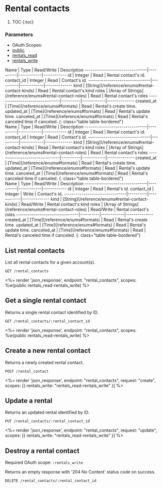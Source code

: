 # Rental contacts

1. TOC
{:toc}

### Parameters
<ul class="nav nav-pills" role="tablist">
  <li class="disabled"><a>OAuth Scopes:</a></li>
  <li class="active"><a href="#public" role="tab" data-toggle="pill">public</a></li>
  <li><a href="#rentals_read" role="tab" data-toggle="pill">rentals_read</a></li>
  <li><a href="#rentals_write" role="tab" data-toggle="pill">rentals_write</a></li>
</ul>
<div class="tab-content" markdown="1">
  <div class="tab-pane active" id="public" markdown="1">
Name                            | Type     | Read/Write | Description
--------------------------------|----------|------------|------------
id                              | Integer  | Read       | Rental contact's id.
contact_id                      | Integer  | Read       | Contact's id.
--------------------------------|----------|------------|--------------
kind                            | [String](/reference/enums#rental-contact-kinds) | Read | Rental contact's kind
roles                           | [Array of Strings](/reference/enums#rental-contact-roles) | Read | Rental contact's roles
--------------------------------|----------|------------|--------------
created_at                      | [Time](/reference/enums#formats) | Read         | Rental's create time.
updated_at                      | [Time](/reference/enums#formats) | Read         | Rental's update time.
canceled_at                     | [Time](/reference/enums#formats) | Read         | Rental's canceled time if canceled.
{: class="table table-bordered"}
  </div>
  <div class="tab-pane" id="rentals_read" markdown="1">
Name                            | Type     | Read/Write | Description
--------------------------------|----------|------------|------------
id                              | Integer  | Read       | Rental contact's id.
contact_id                      | Integer  | Read       | Contact's id.
--------------------------------|----------|------------|--------------
kind                            | [String](/reference/enums#rental-contact-kinds) | Read | Rental contact's kind
roles                           | [Array of Strings](/reference/enums#rental-contact-roles) | Read | Rental contact's roles
--------------------------------|----------|------------|--------------
created_at                      | [Time](/reference/enums#formats) | Read         | Rental's create time.
updated_at                      | [Time](/reference/enums#formats) | Read         | Rental's update time.
canceled_at                     | [Time](/reference/enums#formats) | Read         | Rental's canceled time if canceled.
{: class="table table-bordered"}
  </div>
  <div class="tab-pane" id="rentals_write" markdown="1">
Name                            | Type     | Read/Write | Description
--------------------------------|----------|------------|------------
id                              | Integer  | Read       | Rental's id.
contact_id                      | Integer  | Write      | Contact's id.
--------------------------------|----------|------------|--------------
kind                            | [String](/reference/enums#rental-contact-kinds) | Read/Write | Rental contact's kind
roles                           | [Array of Strings](/reference/enums#rental-contact-roles) | Read/Write | Rental contact's roles
--------------------------------|----------|------------|--------------
created_at                      | [Time](/reference/enums#formats) | Read         | Rental's create time.
updated_at                      | [Time](/reference/enums#formats) | Read         | Rental's update time.
canceled_at                     | [Time](/reference/enums#formats) | Read         | Rental's canceled time if canceled.
{: class="table table-bordered"}
  </div>
</div>

## List rental contacts

List all rental contacts for a given account(s).

~~~
GET /rental_contacts
~~~

<%= render 'json_response', endpoint: "rental_contacts", scopes: %w(public rentals_read-rentals_write) %>

## Get a single rental contact

Returns a single rental contact identified by ID.

~~~
GET /rental_contacts/:rental_contact_id
~~~

<%= render 'json_response', endpoint: "rental_contacts", scopes: %w(public rentals_read-rentals_write) %>

## Create a new rental contact

Returns a newly created rental contact.

~~~~
POST /rental_contact
~~~~

<%= render 'json_response', endpoint: "rental_contacts", request: "create",
  scopes: [{ rentals_write: "rentals_read-rentals_write" }] %>

## Update a rental

Returns an updated rental identified by ID.

~~~
PUT /rental_contacts/:rental_contact_id
~~~

<%= render 'json_response', endpoint: "rental_contacts", request: "update",
  scopes: [{ rentals_write: "rentals_read-rentals_write" }] %>

## Destroy a rental contact

Required OAuth scope: `:rentals_write`

Returns an empty response with '204 No Content' status code on success.

~~~~~~
DELETE /rental_contacts/:rental_contact_id
~~~~~~
